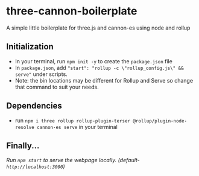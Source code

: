 # three-cannon-boilerplate
A simple little boilerplate for three.js and cannon-es using node and rollup

## Initialization
+ In your terminal, run `npm init -y` to create the `package.json` file
+ In `package.json`, add `"start": "rollup -c \"rollup_config.js\" && serve"` under scripts.
+ Note: the bin locations may be different for Rollup and Serve so change that command to suit your needs.

## Dependencies
+ run `npm i three rollup rollup-plugin-terser @rollup/plugin-node-resolve cannon-es serve` in your terminal

## Finally...
*Run `npm start` to serve the webpage locally. (default- `http://localhost:3000`)*

